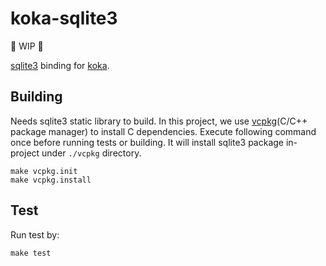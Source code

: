 # koka-sqlite3

🚧 WIP 🚧

[sqlite3](https://www.sqlite.org/index.html) binding for [koka](https://koka-lang.github.io/koka/doc/index.html).

## Building

Needs sqlite3 static library to build.
In this project, we use [vcpkg](https://vcpkg.io/en/index.html)(C/C++ package manager) to install C dependencies.
Execute following command once before running tests or building.
It will install sqlite3 package in-project under `./vcpkg` directory.

    make vcpkg.init
    make vcpkg.install

## Test

Run test by:

    make test
